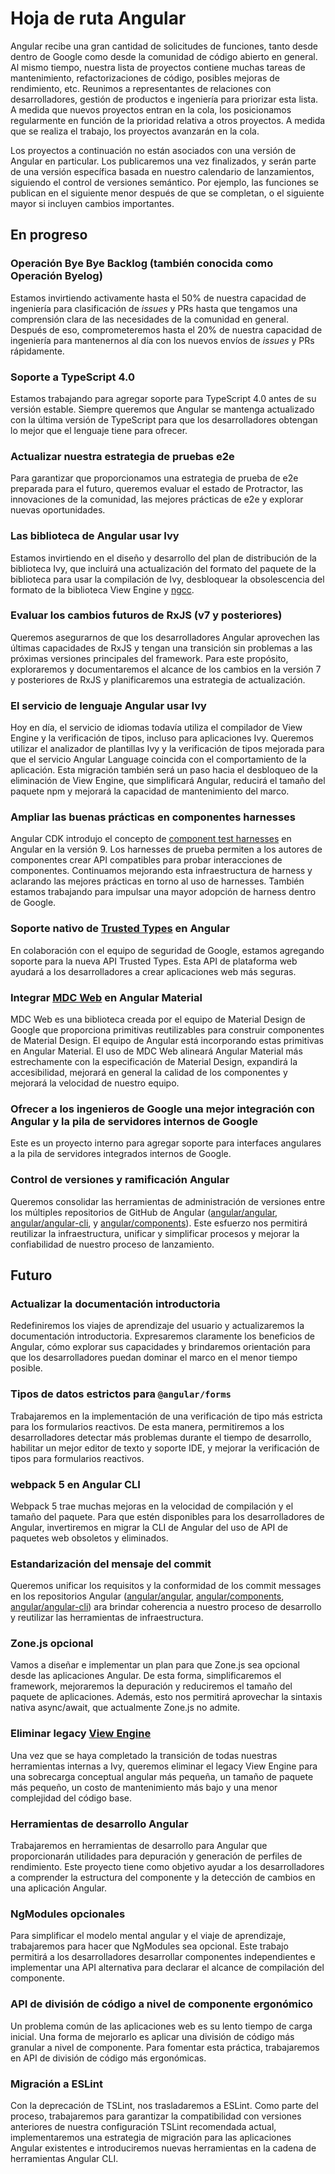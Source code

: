 # Hoja de ruta Angular

Angular recibe una gran cantidad de solicitudes de funciones, tanto desde dentro de Google como desde la comunidad de código abierto en general. Al mismo tiempo, nuestra lista de proyectos contiene muchas tareas de mantenimiento, refactorizaciones de código, posibles mejoras de rendimiento, etc. Reunimos a representantes de relaciones con desarrolladores, gestión de productos e ingeniería para priorizar esta lista. A medida que nuevos proyectos entran en la cola, los posicionamos regularmente en función de la prioridad relativa a otros proyectos. A medida que se realiza el trabajo, los proyectos avanzarán en la cola.

Los proyectos a continuación no están asociados con una versión de Angular en particular. Los publicaremos una vez finalizados, y serán parte de una versión específica basada en nuestro calendario de lanzamientos, siguiendo el control de versiones semántico. Por ejemplo, las funciones se publican en el siguiente menor después de que se completan, o el siguiente mayor si incluyen cambios importantes.

## En progreso

### Operación Bye Bye Backlog (también conocida como Operación Byelog)

Estamos invirtiendo activamente hasta el 50% de nuestra capacidad de ingeniería para clasificación de _issues_ y PRs hasta que tengamos una comprensión clara de las necesidades de la comunidad en general. Después de eso, comprometeremos hasta el 20% de nuestra capacidad de ingeniería para mantenernos al día con los nuevos envíos de _issues_ y PRs rápidamente.

### Soporte a TypeScript 4.0

Estamos trabajando para agregar soporte para TypeScript 4.0 antes de su versión estable. Siempre queremos que Angular se mantenga actualizado con la última versión de TypeScript para que los desarrolladores obtengan lo mejor que el lenguaje tiene para ofrecer.

### Actualizar nuestra estrategia de pruebas e2e

Para garantizar que proporcionamos una estrategia de prueba de e2e preparada para el futuro, queremos evaluar el estado de Protractor, las innovaciones de la comunidad, las mejores prácticas de e2e y explorar nuevas oportunidades.

### Las biblioteca de Angular usar Ivy

Estamos invirtiendo en el diseño y desarrollo del plan de distribución de la biblioteca Ivy, que incluirá una actualización del formato del paquete de la biblioteca para usar la compilación de Ivy, desbloquear la obsolescencia del formato de la biblioteca View Engine y [ngcc](guide/glossary#ngcc).

### Evaluar los cambios futuros de RxJS (v7 y posteriores)

Queremos asegurarnos de que los desarrolladores Angular aprovechen las últimas capacidades de RxJS y tengan una transición sin problemas a las próximas versiones principales del framework. Para este propósito, exploraremos y documentaremos el alcance de los cambios en la versión 7 y posteriores de RxJS y planificaremos una estrategia de actualización.

### El servicio de lenguaje Angular usar Ivy

Hoy en día, el servicio de idiomas todavía utiliza el compilador de View Engine y la verificación de tipos, incluso para aplicaciones Ivy. Queremos utilizar el analizador de plantillas Ivy y la verificación de tipos mejorada para que el servicio Angular Language coincida con el comportamiento de la aplicación. Esta migración también será un paso hacia el desbloqueo de la eliminación de View Engine, que simplificará Angular, reducirá el tamaño del paquete npm y mejorará la capacidad de mantenimiento del marco.

### Ampliar las buenas prácticas en componentes harnesses

Angular CDK introdujo el concepto de [component test harnesses](https://material.angular.io/cdk/test-harnesses) en Angular en la versión 9. Los harnesses de prueba permiten a los autores de componentes crear API compatibles para probar interacciones de componentes. Continuamos mejorando esta infraestructura de harness  y aclarando las mejores prácticas en torno al uso de harnesses. También estamos trabajando para impulsar una mayor adopción de harness dentro de Google.

### Soporte nativo de [Trusted Types](https://web.dev/trusted-types/) en Angular

En colaboración con el equipo de seguridad de Google, estamos agregando soporte para la nueva API Trusted Types. Esta API de plataforma web ayudará a los desarrolladores a crear aplicaciones web más seguras.

### Integrar [MDC Web](https://material.io/develop/web/) en Angular Material

MDC Web es una biblioteca creada por el equipo de Material Design de Google que proporciona primitivas reutilizables para construir componentes de Material Design. El equipo de Angular está incorporando estas primitivas en Angular Material. El uso de MDC Web alineará Angular Material más estrechamente con la especificación de Material Design, expandirá la accesibilidad, mejorará en general la calidad de los componentes y mejorará la velocidad de nuestro equipo.

### Ofrecer a los ingenieros de Google una mejor integración con Angular y la pila de servidores internos de Google

Este es un proyecto interno para agregar soporte para interfaces angulares a la pila de servidores integrados internos de Google.

### Control de versiones y ramificación Angular

Queremos consolidar las herramientas de administración de versiones entre los múltiples repositorios de GitHub de Angular ([angular/angular](https://github.com/angular/angular), [angular/angular-cli](https://github.com/angular/angular-cli), y [angular/components](https://github.com/angular/components)). Este esfuerzo nos permitirá reutilizar la infraestructura, unificar y simplificar procesos y mejorar la confiabilidad de nuestro proceso de lanzamiento.

## Futuro

### Actualizar la documentación introductoria

Redefiniremos los viajes de aprendizaje del usuario y actualizaremos la documentación introductoria. Expresaremos claramente los beneficios de Angular, cómo explorar sus capacidades y brindaremos orientación para que los desarrolladores puedan dominar el marco en el menor tiempo posible.

### Tipos de datos estrictos para `@angular/forms`

Trabajaremos en la implementación de una verificación de tipo más estricta para los formularios reactivos. De esta manera, permitiremos a los desarrolladores detectar más problemas durante el tiempo de desarrollo, habilitar un mejor editor de texto y soporte IDE, y mejorar la verificación de tipos para formularios reactivos.

### webpack 5 en Angular CLI

Webpack 5 trae muchas mejoras en la velocidad de compilación y el tamaño del paquete. Para que estén disponibles para los desarrolladores de Angular, invertiremos en migrar la CLI de Angular del uso de API de paquetes web obsoletos y eliminados.

### Estandarización del mensaje del commit

Queremos unificar los requisitos y la conformidad de los commit messages en los repositorios Angular ([angular/angular](https://github.com/angular/angular), [angular/components](https://github.com/angular/components), [angular/angular-cli](https://github.com/angular/angular-cli)) ara brindar coherencia a nuestro proceso de desarrollo y reutilizar las herramientas de infraestructura.

### Zone.js opcional

Vamos a diseñar e implementar un plan para que Zone.js sea opcional desde las aplicaciones Angular. De esta forma, simplificaremos el framework, mejoraremos la depuración y reduciremos el tamaño del paquete de aplicaciones. Además, esto nos permitirá aprovechar la sintaxis nativa async/await, que actualmente Zone.js no admite.

### Eliminar legacy [View Engine](guide/ivy)

Una vez que se haya completado la transición de todas nuestras herramientas internas a Ivy, queremos eliminar el  legacy View Engine para una sobrecarga conceptual angular más pequeña, un tamaño de paquete más pequeño, un costo de mantenimiento más bajo y una menor complejidad del código base.

### Herramientas de desarrollo Angular

Trabajaremos en herramientas de desarrollo para Angular que proporcionarán utilidades para depuración y generación de perfiles de rendimiento. Este proyecto tiene como objetivo ayudar a los desarrolladores a comprender la estructura del componente y la detección de cambios en una aplicación Angular.

### NgModules opcionales

Para simplificar el modelo mental angular y el viaje de aprendizaje, trabajaremos para hacer que NgModules sea opcional. Este trabajo permitirá a los desarrolladores desarrollar componentes independientes e implementar una API alternativa para declarar el alcance de compilación del componente.

### API de división de código a nivel de componente ergonómico

Un problema común de las aplicaciones web es su lento tiempo de carga inicial. Una forma de mejorarlo es aplicar una división de código más granular a nivel de componente. Para fomentar esta práctica, trabajaremos en API de división de código más ergonómicas.

### Migración a ESLint

Con la deprecación de TSLint, nos trasladaremos a ESLint. Como parte del proceso, trabajaremos para garantizar la compatibilidad con versiones anteriores de nuestra configuración TSLint recomendada actual, implementaremos una estrategia de migración para las aplicaciones Angular existentes e introduciremos nuevas herramientas en la cadena de herramientas Angular CLI.
